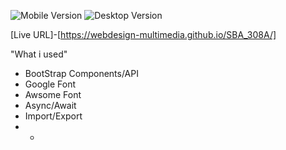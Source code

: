 ![Mobile Version](https://github.com/WebDesign-MultiMedia/SBA_308A/assets/110946138/e6f362e8-68c1-480b-b877-7b261c8a66fc)
![Desktop Version](https://github.com/WebDesign-MultiMedia/SBA_308A/assets/110946138/786421fc-69ab-419e-a1e3-07b430118812)



[Live URL]-[https://webdesign-multimedia.github.io/SBA_308A/]


"What i used"
- BootStrap Components/API
- Google Font
- Awsome Font
- Async/Await
- Import/Export
- -

